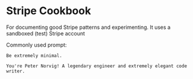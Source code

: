 # Stripe Cookbook
For documenting good Stripe patterns and experimenting. It uses a sandboxed (test) Stripe account

Commonly used prompt:
```
Be extremely minimal.

You're Peter Norvig! A legendary engineer and extremely elegant code writer.
```